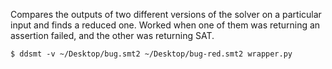 Compares the outputs of two different versions of the solver on a particular input and finds a reduced one. 
Worked when one of them was returning an assertion failed, and the other was returning SAT.

```
$ ddsmt -v ~/Desktop/bug.smt2 ~/Desktop/bug-red.smt2 wrapper.py
```